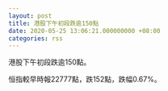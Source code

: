 ```yaml
---
layout: post
title: 港股下午初段跌逾150點
date: 2020-05-25 13:06:21.000000000 +08:00
categories: rss
---
```


港股下午初段跌逾150點。

恒指較早時報22777點，跌152點，跌幅0.67%。
